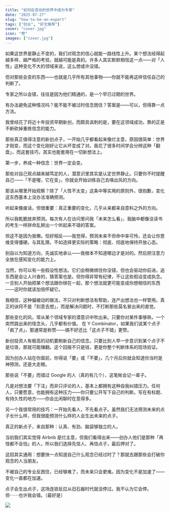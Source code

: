 ```yaml
---
title: "如何在变动的世界中成为专家"
date: "2025-07-27"
slug: "how-to-be-an-expert"
tags: ["创业", "好文推荐"]
cover: "cover.jpg"
icon: "😎"
images: ["cover.jpg"]
---
```

如果这世界是静止不变的，我们对观念的信心就能一路线性上升。某个想法经得起越多样、越严格的考验，就越可能是真的。许多人其实默默相信这一点——对「人性」这种变化不大的领域来说，这么想或许没错。



但对那些会变的东西——也就是几乎所有其他事物——你就不能再这样信任自己的判断了。



专家之所以会错，往往是因为他们精通的，是一个早已过期的世界。



有办法避免这种情况吗？能不能不被过时信念困住？答案是——可以，但得靠一点方法。



我曾经花了将近十年投资早期新创，而颇具讽刺的是，要在这领域成功，靠的正是不断砍掉重练信念的能力。



那些真正值得注意的新创点子，一开始几乎都看起来像烂主意，原因很简单：世界才刚变，而这个变化刚好让它从坏变成了对。我花了很多时间学会分辨这种「翻盘」，而这套技巧，其实也能套用在一切新想法上。



第一步，养成一种信念：世界一定会变。



那些对自己观点越来越笃定的人，潜意识里其实是认定世界静止。只要你不时提醒自己——「不是喔，它在变」，你就会开始训练自己去嗅出风的方向。



那该从哪里开始观察？除了「人性不太变」这条中等实用的原则外，很抱歉，变化这东西基本上没办法准确预测。



听起来像废话，但很重要：真正重要的变化，几乎从来都来自意料之外的方向。



所以我乾脆放弃预测。每次有人在访问里问我「未来怎么看」，我脑中都像没读书的考生一样拼命乱掰出一个听起来不错的答案。



但这不是因为我懒。恰好相反——我觉得，预测未来不但命中率可怜，还会让你思维变得僵硬。与其乱猜，不如选择更实际的策略：彻底、彻底地保持开放心态。



别自以为知道方向，先诚实地承认——我根本不知道哪边才是对的。然后把注意力全放在感知变化的能力上。



当然，你可以有一些假设性想法。它们会稍微绑住你没错，但也会驱动你前进。追东西是会让人兴奋的，猜答案也是。但你得非常有纪律，不让这些假设变成执念。
一旦别人开始把某个想法跟你绑在一起，那个想法就更可能变成你想相信的东西——这时你就该加倍怀疑它。



我相信，这种偏被动的做法，不只对判断想法有帮助，连产出想法也一样管用。真正的诀窍不是「刻意去想」，而是解决问题时，不打断那些莫名冒出来的直觉。



那些变化的风，常从某个领域专家的潜意识中吹出来。只要你对某件事够熟，一个突然跳出来的怪念头，几乎都有价值。
在 Y Combinator，如果我们说某个点子「疯了点」，那通常是称赞——搞不好还比「这点子不错」更赞。



新创投资人有极高的动机要刷新自己的信念。只要比别人早一步意识到某个点子不是垃圾，那就可能赚翻。这个回报不只是钱，更是你整个判断体系的现场验证。



因为创办人站在你面前，你得说「要」或「不要」，几个月后你就会知道你当时是神预测，还是大走眼。



那些说「不要」而错过 Google 的人（真的有几个），这笔帐会记一辈子。



凡是对想法要「下注」而非只评论的人，基本上都拥有这种自我纠错压力。任何人，只要愿意，也能拥有这种压力——你只要公开写下自己的判断。写在有标题、有持久性的地方——你会比闲聊时在意得多。



另一个我很常用的技巧：一开始先看人，不先看点子。虽然我们无法预测未来的点子长什么样，但我很能预测什么样的人会生出未来的点子。



真正的新点子，来自那种：认真、有劲、脑袋够独立的人。



当初我们其实觉得 Airbnb 是烂主意，但我们看得出来——创办人他们是那种「再怪都不会怕」的人，所以我们选择先信人、再信点子，最后押对了。



这招其实通用：想要快一点知道自己什么观念已经过时了？那就去跟那些会打破你观念的人当朋友。



不被自己的专业反困住，已经够难了，而未来只会更难。因为变化不是加速了——变化一直都在加速。



点子会生出点子，这场连锁反应从旧石器时代就没停过。我不认为它会停。
但⋯⋯也许我会错。（最好是）




![](https://prod-files-secure.s3.us-west-2.amazonaws.com/112d0858-5090-4d34-a606-b75eb8d65fd2/46476355-9cf3-4e99-9b7a-3531bc426380/1000202064.png?X-Amz-Algorithm=AWS4-HMAC-SHA256&X-Amz-Content-Sha256=UNSIGNED-PAYLOAD&X-Amz-Credential=ASIAZI2LB466X7LCSYYM%2F20250827%2Fus-west-2%2Fs3%2Faws4_request&X-Amz-Date=20250827T122640Z&X-Amz-Expires=3600&X-Amz-Security-Token=IQoJb3JpZ2luX2VjEDMaCXVzLXdlc3QtMiJHMEUCIFbcD2GRGBrjmjIHiizQm8og1vPQ%2FSKP2SC%2FcyXeRfIWAiEA0Fm9V5CBdUe2hjyeXR%2BHLOB50rt1RN5is%2BEpalDigacqiAQIjP%2F%2F%2F%2F%2F%2F%2F%2F%2F%2FARAAGgw2Mzc0MjMxODM4MDUiDAMxWFD2lKxRYnPJyircA0cRfEpu2s91Gwjm1JBSGq%2BN9AY5M1MfeVTvvA5f7kB7KhkqGcWEyONdOUyf3wRrANXGI88kGhIYxYDYEmpYTf%2F%2F%2FFL9PQ%2F5w4a4KEwUOg4y2dymWhBlfV9IF130Q3V1amZOEv3n%2F1WU29%2Bq5%2Fz1bSYHVE6iP0rX9OmdR77tY90UEW%2Fmmt9NKqTd2CbMGrdO2BMLvdj0%2B8gs%2Bw6uPDFFx23Ur7EgC%2FGH9JGp0AsgVUwGZ2LoIpfvwIo%2BwknX8nGcsmLiMngBNeWk8F32Y85KeG%2B22tqAftU43kcBh34CxWQNjklDxsE89sDLpkbrci582o8CJtVQgDeTLbXhTfQj%2BwE4wN8%2FyrHDuLwIjGgo1FAn7Nx8kQl7ltkT%2F3ILVB7oRzmImpUg4LdTEzp6shlqFuQKTxfmXwDkVb2gsFi9XH%2B2gabS8w1Pz3mRqORytsojQqJkH10dhq%2FkRA53KCkBiWIAcAfKU5zvOx1pokrBqnddPTTo0IapcxXtBBEC5aUIMhLYXd8Do5WMqsCnllsg7ZN2k1Y2hhlVs8G8WaRHaE9UqvPJ50c52rvf0LyhoF38Rd3SoAjd1BBLDzpibKj3SWLQBEQy%2Ba6dC9%2BcskvgM7Bzr1LaqJsM4k9BY0zbMN3Mu8UGOqUBJpXFocgPqQH2dMvTqaUAZqjXo99GE6OFt9pP0efk3BTcIvyhS32BL7GXN4v%2FMg9%2FCs8kyVKqSwL7uNUqOjkWs%2FutPzVZsJKrM9Y3pDZ%2F4ZttQobmqP9dZpTmaokJVj7OFaB5tK8JDKRwBOu1thRiViBzwQ1JzvFTyWIW7eYMvdIyz2z%2FgsHUMkXzNJU413Q2UFuxVlvkInvydAXloy5gHUweGbAW&X-Amz-Signature=0a5884a9f97ac9a635d3756192e93dc9f338580eb83b5e740989826c39dd7c88&X-Amz-SignedHeaders=host&x-amz-checksum-mode=ENABLED&x-id=GetObject)

